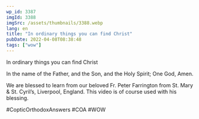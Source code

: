 ```yaml
---
wp_id: 3387
imgId: 3388
imgSrc: /assets/thumbnails/3388.webp
lang: en
title: "In ordinary things you can find Christ"
pubDate: 2022-04-08T08:38:48
tags: ["wow"]
---
```


<!-- page: 6 -->

<p>In ordinary things you can find Christ</p>
<p>In the name of the Father, and the Son, and the Holy Spirit; One God, Amen.</p>
<p>We are blessed to learn from our beloved Fr. Peter Farrington from St. Mary &amp; St. Cyril&#8217;s, Liverpool, England. This video is of course used with his blessing.</p>
<p>#CopticOrthodoxAnswers #COA #WOW</p>
